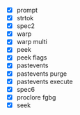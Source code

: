 - [x] prompt
- [x] strtok
- [x] spec2
- [x] warp
- [x] warp multi
- [x] peek
- [x] peek flags
- [x] pastevents
- [x] pastevents purge
- [x] pastevents execute
- [x] spec6
- [x] proclore fgbg
- [x] seek